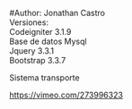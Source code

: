 #Author: Jonathan Castro<br>
Versiones:<br>
Codeigniter 3.1.9<br>
Base de datos Mysql<br>
Jquery 3.3.1<br>
Bootstrap 3.3.7<br> 

Sistema transporte<br>

https://vimeo.com/273996323
